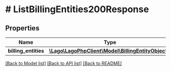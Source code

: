 # # ListBillingEntities200Response

## Properties

Name | Type | Description | Notes
------------ | ------------- | ------------- | -------------
**billing_entities** | [**\Lago\LagoPhpClient\Model\BillingEntityObject[]**](BillingEntityObject.md) |  |

[[Back to Model list]](../../README.md#models) [[Back to API list]](../../README.md#endpoints) [[Back to README]](../../README.md)

